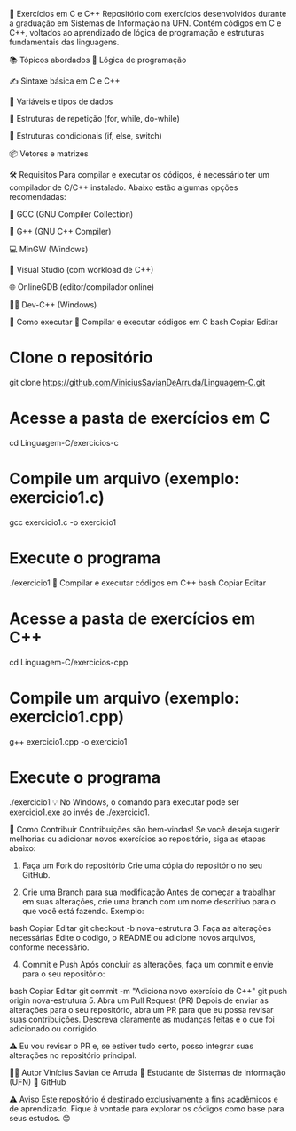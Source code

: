 🧩 Exercícios em C e C++
Repositório com exercícios desenvolvidos durante a graduação em Sistemas de Informação na UFN.
Contém códigos em C e C++, voltados ao aprendizado de lógica de programação e estruturas fundamentais das linguagens.

📚 Tópicos abordados
🧠 Lógica de programação

✍️ Sintaxe básica em C e C++

🔢 Variáveis e tipos de dados

🔁 Estruturas de repetição (for, while, do-while)

🔀 Estruturas condicionais (if, else, switch)

📦 Vetores e matrizes

🛠️ Requisitos
Para compilar e executar os códigos, é necessário ter um compilador de C/C++ instalado. Abaixo estão algumas opções recomendadas:

🔧 GCC (GNU Compiler Collection)

🔧 G++ (GNU C++ Compiler)

💻 MinGW (Windows)

🧰 Visual Studio (com workload de C++)

🌐 OnlineGDB (editor/compilador online)

👨‍💻 Dev-C++ (Windows)

🚀 Como executar
🔹 Compilar e executar códigos em C
bash
Copiar
Editar
# Clone o repositório
git clone https://github.com/ViniciusSavianDeArruda/Linguagem-C.git

# Acesse a pasta de exercícios em C
cd Linguagem-C/exercicios-c

# Compile um arquivo (exemplo: exercicio1.c)
gcc exercicio1.c -o exercicio1

# Execute o programa
./exercicio1
🔸 Compilar e executar códigos em C++
bash
Copiar
Editar
# Acesse a pasta de exercícios em C++
cd Linguagem-C/exercicios-cpp

# Compile um arquivo (exemplo: exercicio1.cpp)
g++ exercicio1.cpp -o exercicio1

# Execute o programa
./exercicio1
💡 No Windows, o comando para executar pode ser exercicio1.exe ao invés de ./exercicio1.

🤝 Como Contribuir
Contribuições são bem-vindas! Se você deseja sugerir melhorias ou adicionar novos exercícios ao repositório, siga as etapas abaixo:

1. Faça um Fork do repositório
Crie uma cópia do repositório no seu GitHub.

2. Crie uma Branch para sua modificação
Antes de começar a trabalhar em suas alterações, crie uma branch com um nome descritivo para o que você está fazendo. Exemplo:

bash
Copiar
Editar
git checkout -b nova-estrutura
3. Faça as alterações necessárias
Edite o código, o README ou adicione novos arquivos, conforme necessário.

4. Commit e Push
Após concluir as alterações, faça um commit e envie para o seu repositório:

bash
Copiar
Editar
git commit -m "Adiciona novo exercício de C++"
git push origin nova-estrutura
5. Abra um Pull Request (PR)
Depois de enviar as alterações para o seu repositório, abra um PR para que eu possa revisar suas contribuições. Descreva claramente as mudanças feitas e o que foi adicionado ou corrigido.

⚠️ Eu vou revisar o PR e, se estiver tudo certo, posso integrar suas alterações no repositório principal.

👨‍💻 Autor
Vinícius Savian de Arruda
📘 Estudante de Sistemas de Informação (UFN)
🔗 GitHub

⚠️ Aviso
Este repositório é destinado exclusivamente a fins acadêmicos e de aprendizado.
Fique à vontade para explorar os códigos como base para seus estudos. 😊
